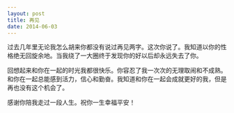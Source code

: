 ```yaml
---
layout: post
title: 再见
date: 2014-06-03
---
```


<p>过去几年里无论我怎么胡来你都没有说过再见两字。这次你说了。我知道以你的性格绝无回旋余地。当我绕了一大圈终于发现你的好以后却永远失去了你。</p>
<p>回想起来和你在一起的时光我都很快乐。你容忍了我一次次的无理取闹和不成熟。和你在一起总能感到活力，信心和勤奋。我知道和你在一起会成就更好的我，但是再也没有这个机会了。</p>
<p>感谢你陪我走过一段人生。祝你一生幸福平安！</p>


